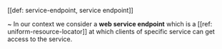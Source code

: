 [[def: service-endpoint, service endpoint]]

~ In our context we consider a **web service endpoint** which is a [[ref: uniform-resource-locator]] at which clients of specific service can get access to the service.


